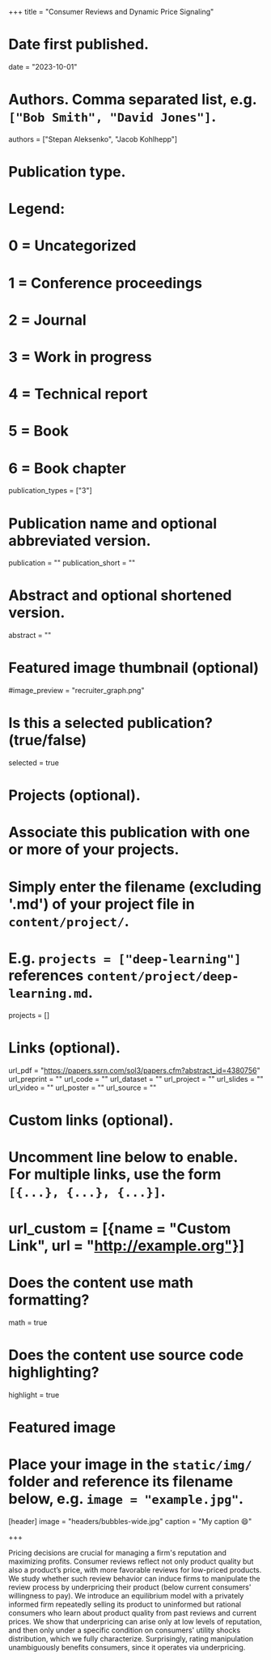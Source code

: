 +++
title = "Consumer Reviews and Dynamic Price Signaling"

# Date first published.
date = "2023-10-01"

# Authors. Comma separated list, e.g. `["Bob Smith", "David Jones"]`.
authors = ["Stepan Aleksenko", "Jacob Kohlhepp"]

# Publication type.
# Legend:
# 0 = Uncategorized
# 1 = Conference proceedings
# 2 = Journal
# 3 = Work in progress
# 4 = Technical report
# 5 = Book
# 6 = Book chapter
publication_types = ["3"]

# Publication name and optional abbreviated version.
publication = ""
publication_short = ""

# Abstract and optional shortened version.
abstract = ""
# Featured image thumbnail (optional)
#image_preview = "recruiter_graph.png"

# Is this a selected publication? (true/false)
selected = true

# Projects (optional).
#   Associate this publication with one or more of your projects.
#   Simply enter the filename (excluding '.md') of your project file in `content/project/`.
#   E.g. `projects = ["deep-learning"]` references `content/project/deep-learning.md`.
projects = []

# Links (optional).

url_pdf = "https://papers.ssrn.com/sol3/papers.cfm?abstract_id=4380756"
url_preprint = ""
url_code = ""
url_dataset = ""
url_project = ""
url_slides = ""
url_video = ""
url_poster = ""
url_source = ""

# Custom links (optional).
#   Uncomment line below to enable. For multiple links, use the form `[{...}, {...}, {...}]`.
# url_custom = [{name = "Custom Link", url = "http://example.org"}]

# Does the content use math formatting?
math = true

# Does the content use source code highlighting?
highlight = true

# Featured image
# Place your image in the `static/img/` folder and reference its filename below, e.g. `image = "example.jpg"`.
[header]
image = "headers/bubbles-wide.jpg"
caption = "My caption 😄"

+++

Pricing decisions are crucial for managing a firm's reputation and maximizing profits. Consumer reviews reflect not only product quality but also a product’s price, with more favorable reviews for low-priced products. We study whether such review behavior can induce firms to manipulate the review process by underpricing their product (below current consumers' willingness to pay). We introduce an equilibrium model with a privately informed firm repeatedly selling its product to uninformed but rational consumers who learn about product quality from past reviews and current prices. We show that underpricing can arise only at low levels of reputation, and then only under a specific condition on consumers' utility shocks distribution, which we fully characterize. Surprisingly, rating manipulation unambiguously benefits consumers, since it operates via underpricing.